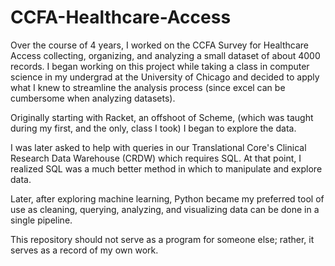 # CCFA-Healthcare-Access

Over the course of 4 years, I worked on the CCFA Survey for Healthcare Access collecting, organizing, and analyzing a small dataset of about 4000 records. I began working on this project while taking a class in computer science in my undergrad at the University of Chicago and decided to apply what I knew to streamline the analysis process (since excel can be cumbersome when analyzing datasets).

Originally starting with Racket, an offshoot of Scheme, (which was taught during my first, and the only, class I took) I began to explore the data.

I was later asked to help with queries in our Translational Core's Clinical Research Data Warehouse (CRDW) which requires SQL. At that point, I realized SQL was a much better method in which to manipulate and explore data.

Later, after exploring machine learning, Python became my preferred tool of use as cleaning, querying, analyzing, and visualizing data can be done in a single pipeline.

This repository should not serve as a program for someone else; rather, it serves as a record of my own work.
